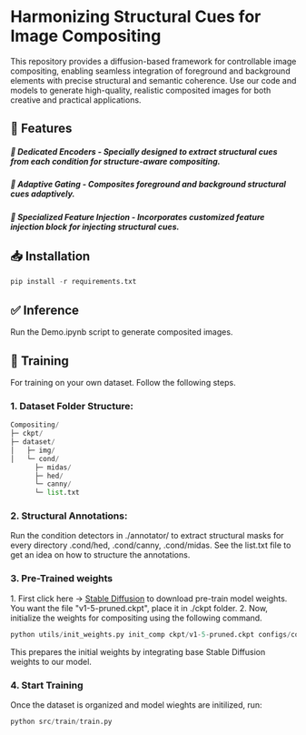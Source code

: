 # Harmonizing Structural Cues for Image Compositing
This repository provides a diffusion-based framework for controllable image compositing, enabling seamless integration of foreground and background elements with precise structural and semantic coherence. Use our code and models to generate high-quality, realistic composited images for both creative and practical applications.


## 🚀 Features

   ##### 🔹 Dedicated Encoders - Specially designed to extract structural cues from each condition for structure-aware compositing.
   ##### 🔹 Adaptive Gating - Composites foreground and background structural cues adaptively.
   ##### 🔹 Specialized Feature Injection - Incorporates customized feature injection block for injecting structural cues.


## 📥 Installation
```python
pip install -r requirements.txt
```
## ✅ Inference
Run the Demo.ipynb script to generate composited images.

## 🔹 Training
For training on your own dataset. Follow the following steps.

### 1. Dataset Folder Structure:

 ```python
Compositing/
├─ ckpt/
├─ dataset/
│   ├─ img/
│   └─ cond/
       ├─ midas/
       ├─ hed/
       └─ canny/
       └─ list.txt
```
### 2. Structural Annotations:
Run the condition detectors in ./annotator/ to extract structural masks for every directory .cond/hed, .cond/canny, .cond/midas.
See the list.txt file to get an idea on how to structure the annotations. 

### 3. Pre-Trained weights
 1️. First click here -> [Stable Diffusion](https://huggingface.co/stable-diffusion-v1-5/stable-diffusion-v1-5/tree/main) to download pre-train model weights. You want the file "v1-5-pruned.ckpt",  place 
    it in ./ckpt folder. 
 2. Now, initialize the weights for compositing using the following command.

```python
python utils/init_weights.py init_comp ckpt/v1-5-pruned.ckpt configs/comp_v15.yaml ckpt/init_comp.ckpt
```
This prepares the initial weights by integrating base Stable Diffusion weights to our model.

### 4. Start Training
Once the dataset is organized and model wieghts are initilized, run:

```python
python src/train/train.py
```
